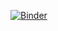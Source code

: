 
[![Binder](https://mybinder.org/badge_logo.svg)](https://mybinder.org/v2/gh/the-hampel/jupy_share/master?urlpath=lab/tree/SMO_Akw/)
